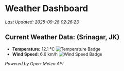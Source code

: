 
# Weather Dashboard

_Last Updated: 2025-09-28 02:26:23_

## Current Weather Data: (Srinagar, JK)
- **Temperature:** 12.1 °C ![Temperature Badge](https://img.shields.io/badge/Temperature-Low%20Temp-blue)
- **Wind Speed:** 6.6 km/h ![Wind Speed Badge](https://img.shields.io/badge/Wind%20Speed-Light%20Wind-blue)

*Powered by Open-Meteo API*
